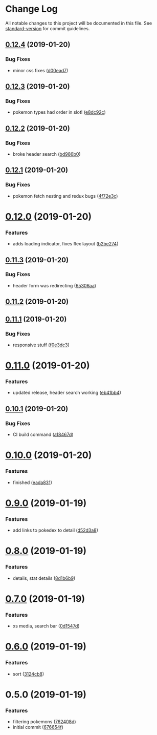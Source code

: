 # Change Log

All notable changes to this project will be documented in this file. See [standard-version](https://github.com/conventional-changelog/standard-version) for commit guidelines.

<a name="0.12.4"></a>
## [0.12.4](https://github.com/koombea/front-end-test-ntorres/compare/v0.12.3...v0.12.4) (2019-01-20)


### Bug Fixes

* minor css fixes ([d00ead7](https://github.com/koombea/front-end-test-ntorres/commit/d00ead7))



<a name="0.12.3"></a>
## [0.12.3](https://github.com/koombea/front-end-test-ntorres/compare/v0.12.2...v0.12.3) (2019-01-20)


### Bug Fixes

* pokemon types had order in slot! ([e8dc92c](https://github.com/koombea/front-end-test-ntorres/commit/e8dc92c))



<a name="0.12.2"></a>
## [0.12.2](https://github.com/koombea/front-end-test-ntorres/compare/v0.12.1...v0.12.2) (2019-01-20)


### Bug Fixes

* broke header search ([bd986b0](https://github.com/koombea/front-end-test-ntorres/commit/bd986b0))



<a name="0.12.1"></a>
## [0.12.1](https://github.com/koombea/front-end-test-ntorres/compare/v0.12.0...v0.12.1) (2019-01-20)


### Bug Fixes

* pokemon fetch nesting and redux bugs ([4f72e3c](https://github.com/koombea/front-end-test-ntorres/commit/4f72e3c))



<a name="0.12.0"></a>
# [0.12.0](https://github.com/koombea/front-end-test-ntorres/compare/v0.11.3...v0.12.0) (2019-01-20)


### Features

* adds loading indicator, fixes flex layout ([b2be274](https://github.com/koombea/front-end-test-ntorres/commit/b2be274))



<a name="0.11.3"></a>
## [0.11.3](https://github.com/koombea/front-end-test-ntorres/compare/v0.11.2...v0.11.3) (2019-01-20)


### Bug Fixes

* header form was redirecting ([65306aa](https://github.com/koombea/front-end-test-ntorres/commit/65306aa))



<a name="0.11.2"></a>
## [0.11.2](https://github.com/koombea/front-end-test-ntorres/compare/v0.11.1...v0.11.2) (2019-01-20)



<a name="0.11.1"></a>
## [0.11.1](https://github.com/koombea/front-end-test-ntorres/compare/v0.11.0...v0.11.1) (2019-01-20)


### Bug Fixes

* responsive stuff ([f0e3dc3](https://github.com/koombea/front-end-test-ntorres/commit/f0e3dc3))



<a name="0.11.0"></a>
# [0.11.0](https://github.com/koombea/front-end-test-ntorres/compare/v0.10.1...v0.11.0) (2019-01-20)


### Features

* updated release, header search working ([eb41bb4](https://github.com/koombea/front-end-test-ntorres/commit/eb41bb4))



<a name="0.10.1"></a>
## [0.10.1](https://github.com/koombea/front-end-test-ntorres/compare/v0.10.0...v0.10.1) (2019-01-20)


### Bug Fixes

* CI build command ([a18467d](https://github.com/koombea/front-end-test-ntorres/commit/a18467d))



<a name="0.10.0"></a>
# [0.10.0](https://github.com/koombea/front-end-test-ntorres/compare/v0.9.0...v0.10.0) (2019-01-20)


### Features

* finished ([eada831](https://github.com/koombea/front-end-test-ntorres/commit/eada831))



<a name="0.9.0"></a>
# [0.9.0](https://github.com/koombea/front-end-test-ntorres/compare/v0.8.0...v0.9.0) (2019-01-19)


### Features

* add links to pokedex to detail ([d52d3a8](https://github.com/koombea/front-end-test-ntorres/commit/d52d3a8))



<a name="0.8.0"></a>
# [0.8.0](https://github.com/koombea/front-end-test-ntorres/compare/v0.7.0...v0.8.0) (2019-01-19)


### Features

* details, stat details ([8d1b6b9](https://github.com/koombea/front-end-test-ntorres/commit/8d1b6b9))



<a name="0.7.0"></a>
# [0.7.0](https://github.com/koombea/front-end-test-ntorres/compare/v0.6.0...v0.7.0) (2019-01-19)


### Features

* xs media, search bar ([0d1547d](https://github.com/koombea/front-end-test-ntorres/commit/0d1547d))



<a name="0.6.0"></a>
# [0.6.0](https://github.com/koombea/front-end-test-ntorres/compare/v0.5.0...v0.6.0) (2019-01-19)


### Features

* sort ([3124cb8](https://github.com/koombea/front-end-test-ntorres/commit/3124cb8))



<a name="0.5.0"></a>
# 0.5.0 (2019-01-19)


### Features

* filtering pokemons ([762408d](https://github.com/koombea/front-end-test-ntorres/commit/762408d))
* initial commit ([676654f](https://github.com/koombea/front-end-test-ntorres/commit/676654f))
